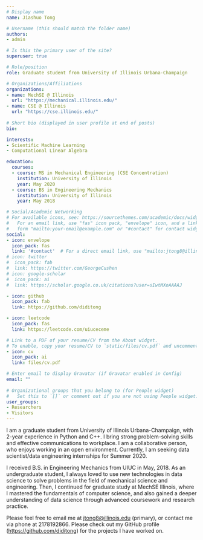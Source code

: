 ```yaml
---
# Display name
name: Jiashuo Tong

# Username (this should match the folder name)
authors:
- admin

# Is this the primary user of the site?
superuser: true

# Role/position
role: Graduate student from University of Illinois Urbana-Champaign

# Organizations/Affiliations
organizations:
- name: MechSE @ Illinois
  url: "https://mechanical.illinois.edu/"
- name: CSE @ Illinois
  url: "https://cse.illinois.edu/"
  
# Short bio (displayed in user profile at end of posts)
bio: 

interests:
- Scientific Machine Learning
- Computational Linear Algebra

education:
  courses:
  - course: MS in Mechanical Engineering (CSE Concentration)
    institution: University of Illinois
    year: May 2020
  - course: BS in Engineering Mechanics
    institution: University of Illinois
    year: May 2018

# Social/Academic Networking
# For available icons, see: https://sourcethemes.com/academic/docs/widgets/#icons
#   For an email link, use "fas" icon pack, "envelope" icon, and a link in the
#   form "mailto:your-email@example.com" or "#contact" for contact widget.
social:
- icon: envelope
  icon_pack: fas
  link: '#contact'  # For a direct email link, use "mailto:jtong8@illinois.edu".
# icon: twitter
#  icon_pack: fab
#  link: https://twitter.com/GeorgeCushen
# icon: google-scholar
#  icon_pack: ai
#  link: https://scholar.google.co.uk/citations?user=sIwtMXoAAAAJ

- icon: github
  icon_pack: fab
  link: https://github.com/diditong

- icon: leetcode
  icon_pack: fas
  link: https://leetcode.com/uiuceceme

# Link to a PDF of your resume/CV from the About widget.
# To enable, copy your resume/CV to `static/files/cv.pdf` and uncomment the lines below.  
- icon: cv
  icon_pack: ai
  link: files/cv.pdf

# Enter email to display Gravatar (if Gravatar enabled in Config)
email: ""
  
# Organizational groups that you belong to (for People widget)
#   Set this to `[]` or comment out if you are not using People widget.  
user_groups:
- Researchers
- Visitors
---
```


I am a graduate student from University of Illinois Urbana-Champaign, with 2-year experience in Python and C++. I bring strong problem-solving skills and effective communications to workplace. I am a collaborative person, who enjoys working in an open environment. Currently, I am seeking data scientist/data engineering internships for Summer 2020.

I received B.S. in Engineering Mechanics from UIUC in May, 2018. As an undergraduate student, I always loved to use new technologies in data science to solve problems in the field of mechanical science and engineering. Then, I continued for graduate study at MechSE Illinois, where I mastered the fundamentals of computer science, and also gained a deeper understanding of data science  through advanced coursework and research practice.

Please feel free to email me at jtong8@illinois.edu (primary), or contact me via phone at 2178192866. Please check out my GitHub profile (https://github.com/diditong) for the projects I have worked on.
